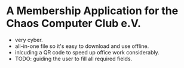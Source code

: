 # A Membership Application for the Chaos Computer Club e.V.
- very cyber.
- all-in-one file so it's easy to download and use offline.
- inlcuding a QR code to speed up office work considerably.
- TODO: guiding the user to fill all required fields.
